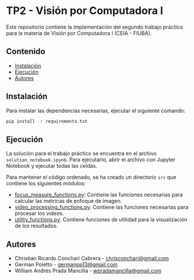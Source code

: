# TP2 - Visión por Computadora I

Este repositorio contiene la implementación del segundo trabajo práctico para la materia de Visión por Computadora I (CEIA - FIUBA).

## Contenido
- [Instalación](##instalación)
- [Ejecución](##ejecución)
- [Autores](##autores)

## Instalación
Para instalar las dependencias necesarias, ejecutar el siguiente comando:

```bash
pip install -r requirements.txt
```

## Ejecución
La solución para el trabajo práctico se encuentra en el archivo `solution_notebook.ipynb`. Para ejecutarlo, abrir el archivo con Jupyter Notebook y ejecutar todas las celdas.

Para mantener el código ordenado, se ha creado un directorio `src` que contiene los siguientes módulos:
- [focus_measure_functions.py](src/focus_measure_functions.py): Contiene las funciones necesarias para calcular las métricas de enfoque de imagen.
- [video_processing_functions.py](src/video_processing_functions.py): Contiene las funciones necesarias para procesar los videos.
- [utility_functions.py](src/utility_functions.py): Contiene funciones de utilidad para la visualización de los resultados.

## Autores
- Christian Ricardo Conchari Cabrera - chrisconchari@gmail.com
- German Poletto - germanpp13@gmail.com
- William Andrés Prada Mancilla - wpradamancilla@gmail.com

